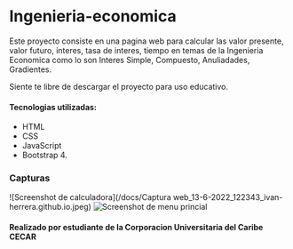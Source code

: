 # Ingenieria-economica

Este proyecto consiste en una pagina web para calcular las valor presente, valor futuro, interes, tasa de interes, tiempo en temas de la Ingenieria Economica como lo son Interes Simple, Compuesto, Anuliadades, Gradientes.

Siente te libre de descargar el proyecto para uso educativo. 

#### Tecnologias utilizadas:
- HTML
- CSS
- JavaScript
- Bootstrap 4.

### Capturas 

![Screenshot de calculadora](/docs/Captura web_13-6-2022_122343_ivan-herrera.github.io.jpeg)
![Screenshot de menu princial](/docs/back-white.png)

#### Realizado por estudiante de la Corporacion Universitaria del Caribe CECAR
